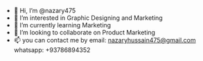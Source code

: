 - 👋 Hi, I’m @nazary475
- 👀 I’m interested in Graphic Designing and Marketing
- 🌱 I’m currently learning Marketing
- 💞️ I’m looking to collaborate on Product Marketing
- 📫 you can contact me by email: nazaryhussain475@gmail.com 
      whatsapp: +93786894352

<!---
nazary475/nazary475 is a ✨ special ✨ repository because its `README.md` (this file) appears on your GitHub profile.
You can click the Preview link to take a look at your changes.
--->
